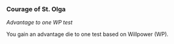 ### Courage of St. Olga

_Advantage to one WP test_

You gain an advantage die to one test based on Willpower (WP).